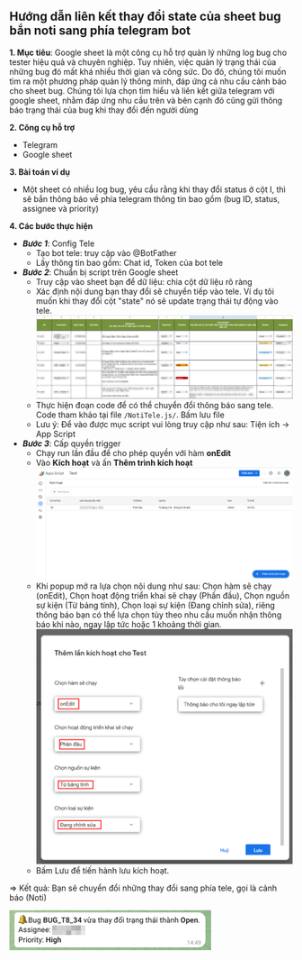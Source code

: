 ## Hướng dẫn liên kết thay đổi state của sheet bug bắn noti sang phía telegram bot
**1. Mục tiêu**: Google sheet là một công cụ hỗ trợ quản lý những log bug cho tester hiệu quả và chuyên nghiệp. Tuy nhiên, việc quản lý trạng thái của những bug đó mất khá nhiều thời gian và công sức. Do đó, chúng tôi muốn tìm ra một phương pháp quản lý thông minh, đáp ứng cả nhu cầu cảnh báo cho sheet bug. Chúng tôi lựa chọn tìm hiểu và liên kết giữa telegram với google sheet, nhằm đáp ứng nhu cầu trên và bên cạnh đó cũng gửi thông báo trạng thái của bug khi thay đổi đến người dùng

**2. Công cụ hỗ trợ**
- Telegram
- Google sheet

**3. Bài toán ví dụ**
- Một sheet có nhiều log bug, yêu cầu rằng khi thay đổi status ở cột I, thì sẽ bắn thông báo về phía telegram thông tin bao gồm (bug ID, status, assignee và priority)

**4. Các bước thực hiện**
- ***Bước 1***: Config Tele
    + Tạo bot tele: truy cập vào @BotFather
    + Lấy thông tin bao gồm: Chat id, Token của bot tele
- ***Bước 2***: Chuẩn bị script trên Google sheet
    + Truy cập vào sheet bạn để dữ liệu: chia cột dữ liệu rõ ràng
    + Xác định nội dung bạn thay đổi sẽ chuyển tiếp vào tele. Ví dụ tôi muốn khi thay đổi cột "state" nó sẽ update trạng thái tự động vào tele.
        ![Mô tả ảnh](./image/pic1.png)
    + Thực hiện đoạn code để có thể chuyển đổi thông báo sang tele. Code tham khảo tại file ``/NotiTele.js/``. Bấm lưu file
    + Lưu ý: Để vào được mục script vui lòng truy cập như sau: Tiện ích -> App Script
- ***Bước 3***: Cấp quyền trigger
    + Chạy run lần đầu để cho phép quyền với hàm **onEdit**
    + Vào **Kích hoạt** và ấn **Thêm trình kích hoạt**
        ![Mô tả ảnh](./image/pic2.png)
    + Khi popup mở ra lựa chọn nội dung như sau: Chọn hàm sẽ chạy (onEdit), Chọn hoạt động triển khai sẽ chạy (Phần đầu), Chọn nguồn sự kiện (Từ bảng tính), Chọn loại sự kiện (Đang chỉnh sửa), riêng thông báo bạn có thể lựa chọn tùy theo nhu cầu muốn nhận thông báo khi nào, ngay lập tức hoặc 1 khoảng thời gian. 
        ![Mô tả ảnh](./image/pic3.png)
    + Bấm Lưu để tiến hành lưu kích hoạt.

=> Kết quả: Bạn sẽ chuyển đổi những thay đổi sang phía tele, gọi là cảnh báo (Noti)

![Mô tả ảnh](./image/pic4.png)